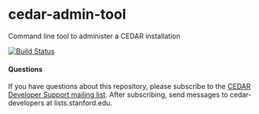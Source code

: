 # cedar-admin-tool

Command line tool to administer a CEDAR installation

[![Build Status](https://travis-ci.org/metadatacenter/cedar-admin-tool.svg?branch=master)](https://travis-ci.org/metadatacenter/cedar-admin-tool)

#### Questions

If you have questions about this repository, please subscribe to the [CEDAR Developer Support
mailing list](https://mailman.stanford.edu/mailman/listinfo/cedar-developers).
After subscribing, send messages to cedar-developers at lists.stanford.edu.
